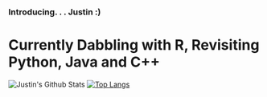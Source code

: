 ### Introducing. . .  Justin :)
# Currently Dabbling with R, Revisiting Python, Java and C++
![Justin's Github Stats](https://github-readme-stats.vercel.app/api?username=justin-2028)
[![Top Langs](https://github-readme-stats.vercel.app/api/top-langs/?username=justin-2028)](https://github.com/justin-2028/github-readme-stats)

<!--
**justin-2028/justin-2028** is a ✨ _special_ ✨ repository because its `README.md` (this file) appears on your GitHub profile.

Here are some ideas to get you started:

- 🔭 I’m currently working on ...
- 🌱 I’m currently learning ...
- 👯 I’m looking to collaborate on ...
- 🤔 I’m looking for help with ...
- 💬 Ask me about ...
- 📫 How to reach me: ...
- 😄 Pronouns: ...
- ⚡ Fun fact: ...
-->
